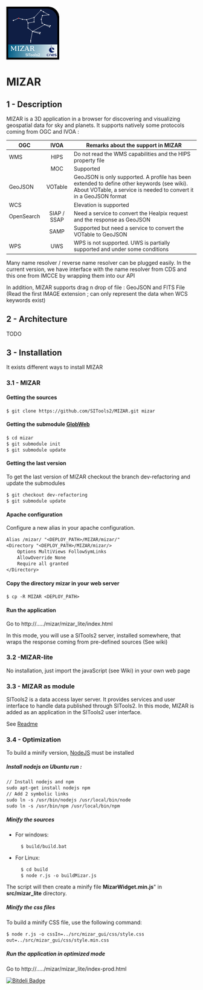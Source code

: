 ![](src/mizar/css/images/mizar.png)

# MIZAR

## 1 - Description
MIZAR is a 3D application in a browser for discovering and visualizing geospatial data for sky and planets. It supports natively some protocols coming from OGC and IVOA :

| OGC           | IVOA          | Remarks about the support in MIZAR                          |
| ------------- |:-------------:| ----------------------------------------------------------- |
| WMS           | HIPS          | Do not read the WMS capabilities and the HIPS property file |
|               | MOC           | Supported                                                   |
| GeoJSON       | VOTable       | GeoJSON is only supported. A profile has been extended to define other keywords (see wiki). About VOTable, a service is needed to convert it in a GeoJSON format|
| WCS           |               | Elevation is supported                                      |
| OpenSearch    | SIAP / SSAP   | Need a service to convert the Healpix request and the response as GeoJSON |
|               | SAMP          | Supported but need a service to convert the VOTable to GeoJSON |
| WPS           | UWS           | WPS is not supported. UWS is partially supported and under some conditions |

Many name resolver / reverse name resolver can be plugged easily. In the current version, we have interface with the name resolver from CDS and this one from IMCCE by wrapping them into our API

In addition, MIZAR supports drag n drop of file : GeoJSON and FITS File (Read the first IMAGE extension ; can only represent the data when WCS keywords exist)

## 2 - Architecture

TODO

## 3 - Installation

It exists different ways to install MIZAR

### 3.1 - MIZAR

#### Getting the sources
	$ git clone https://github.com/SITools2/MIZAR.git mizar
  
#### Getting the submodule [GlobWeb](https://github.com/TPZF/GlobWeb)
  	
	$ cd mizar
  	$ git submodule init
  	$ git submodule update

#### Getting the last version

To get the last version of MIZAR checkout the branch dev-refactoring and update the submodules

	$ git checkout dev-refactoring
	$ git submodule update
  	
#### Apache configuration

Configure a new alias in your apache configuration. 

	Alias /mizar/ "<DEPLOY_PATH>/MIZAR/mizar/"
    <Directory "<DEPLOY_PATH>/MIZAR/mizar/>
		Options MultiViews FollowSymLinks
		AllowOverride None
        Require all granted
    </Directory>


#### Copy the directory mizar in your web server
  	$ cp -R MIZAR <DEPLOY_PATH>

#### Run the application
  Go to http://...../mizar/mizar_lite/index.html

In this mode, you will use a SITools2 server, installed somewhere,  that wraps the response coming from pre-defined sources (See wiki)

### 3.2 -MIZAR-lite
No installation, just import the javaScript (see Wiki) in your own web page

### 3.3 - MIZAR as module
SITools2 is a data access layer server. It provides services and user interface to handle data published through SITools2. In this mode, MIZAR is added as an application in the SITools2 user interface. 

See [Readme](contrib/SITools2V3_Module/README-Modules-Sitools2-V3.md)

### 3.4 - Optimization
To build a minify version, [NodeJS](http://nodejs.org/download/) must be installed

##### Install nodejs on Ubuntu run :

	// Install nodejs and npm
	sudo apt-get install nodejs npm
	// Add 2 symbolic links
	sudo ln -s /usr/bin/nodejs /usr/local/bin/node
	sudo ln -s /usr/bin/npm /usr/local/bin/npm

##### Minify the sources

* For windows: 

		$ build/build.bat 

* For Linux:

		$ cd build
		$ node r.js -o buildMizar.js

 
The script will then create a minify file **MizarWidget.min.js**" in **src/mizar_lite** directory.

##### Minify the css files
To build a minify CSS file, use the following command:

	$ node r.js -o cssIn=../src/mizar_gui/css/style.css out=../src/mizar_gui/css/style.min.css

##### Run the application in optimized mode
  Go to http://...../mizar/mizar_lite/index-prod.html

[![Bitdeli Badge](https://d2weczhvl823v0.cloudfront.net/SITools2/mizar/trend.png)](https://bitdeli.com/free "Bitdeli Badge")

